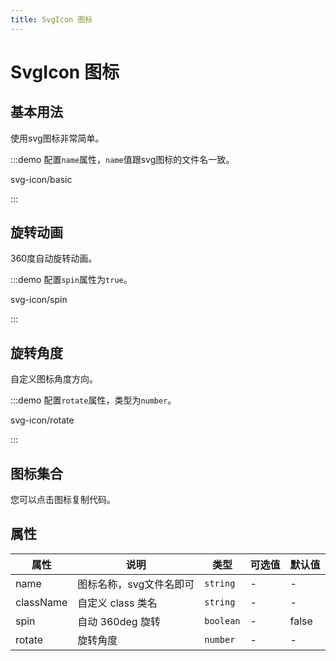 ```yaml
---
title: SvgIcon 图标
---
```


# SvgIcon 图标

## 基本用法

使用svg图标非常简单。

:::demo 配置`name`属性，`name`值跟svg图标的文件名一致。

svg-icon/basic

:::

## 旋转动画

360度自动旋转动画。

:::demo 配置`spin`属性为`true`。

svg-icon/spin

:::

## 旋转角度

自定义图标角度方向。

:::demo 配置`rotate`属性，类型为`number`。

svg-icon/rotate

:::

## 图标集合

您可以点击图标复制代码。

<IconList />


## 属性

| 属性      | 说明                 | 类型      | 可选值 | 默认值 |
| --------- | -------------------- | --------- | ------ | ------ |
| name | 图标名称，svg文件名即可 | `string`  | -      | -      |
| className | 自定义 class 类名    | `string`  | -      | -      |
| spin      | 自动 360deg 旋转     | `boolean` | -      | false  |
| rotate    | 旋转角度             | `number`  | -      | -      |
